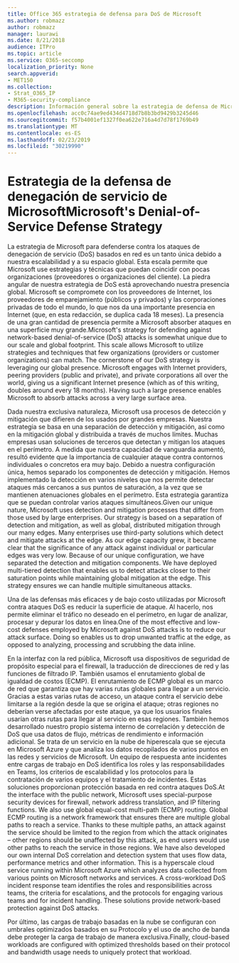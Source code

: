 ```yaml
---
title: Office 365 estrategia de defensa para DoS de Microsoft
ms.author: robmazz
author: robmazz
manager: laurawi
ms.date: 8/21/2018
audience: ITPro
ms.topic: article
ms.service: O365-seccomp
localization_priority: None
search.appverid:
- MET150
ms.collection:
- Strat_O365_IP
- M365-security-compliance
description: Información general sobre la estrategia de defensa de Microsoft para tratar con ataques por denegación de servicio (DoS).
ms.openlocfilehash: acc0c74ae9ed434d4718d7b8b3bd9429b3245d46
ms.sourcegitcommit: f57b4001ef1327f0ea622e716a4d7d78f1769b49
ms.translationtype: MT
ms.contentlocale: es-ES
ms.lasthandoff: 02/23/2019
ms.locfileid: "30219990"
---
```

# <a name="microsofts-denial-of-service-defense-strategy"></a><span data-ttu-id="4bfc3-103">Estrategia de la defensa de denegación de servicio de Microsoft</span><span class="sxs-lookup"><span data-stu-id="4bfc3-103">Microsoft's Denial-of-Service Defense Strategy</span></span>

<span data-ttu-id="4bfc3-p101">La estrategia de Microsoft para defenderse contra los ataques de denegación de servicio (DoS) basados en red es un tanto única debido a nuestra escalabilidad y a su espacio global. Esta escala permite que Microsoft use estrategias y técnicas que puedan coincidir con pocas organizaciones (proveedores o organizaciones del cliente). La piedra angular de nuestra estrategia de DoS está aprovechando nuestra presencia global. Microsoft se compromete con los proveedores de Internet, los proveedores de emparejamiento (públicos y privados) y las corporaciones privadas de todo el mundo, lo que nos da una importante presencia en Internet (que, en esta redacción, se duplica cada 18 meses). La presencia de una gran cantidad de presencia permite a Microsoft absorber ataques en una superficie muy grande.</span><span class="sxs-lookup"><span data-stu-id="4bfc3-p101">Microsoft's strategy for defending against network-based denial-of-service (DoS) attacks is somewhat unique due to our scale and global footprint. This scale allows Microsoft to utilize strategies and techniques that few organizations (providers or customer organizations) can match. The cornerstone of our DoS strategy is leveraging our global presence. Microsoft engages with Internet providers, peering providers (public and private), and private corporations all over the world, giving us a significant Internet presence (which as of this writing, doubles around every 18 months). Having such a large presence enables Microsoft to absorb attacks across a very large surface area.</span></span>

<span data-ttu-id="4bfc3-p102">Dada nuestra exclusiva naturaleza, Microsoft usa procesos de detección y mitigación que difieren de los usados por grandes empresas. Nuestra estrategia se basa en una separación de detección y mitigación, así como en la mitigación global y distribuida a través de muchos límites. Muchas empresas usan soluciones de terceros que detectan y mitigan los ataques en el perímetro. A medida que nuestra capacidad de vanguardia aumentó, resultó evidente que la importancia de cualquier ataque contra contornos individuales o concretos era muy bajo. Debido a nuestra configuración única, hemos separado los componentes de detección y mitigación. Hemos implementado la detección en varios niveles que nos permite detectar ataques más cercanos a sus puntos de saturación, a la vez que se mantienen atenuaciones globales en el perímetro. Esta estrategia garantiza que se puedan controlar varios ataques simultáneos.</span><span class="sxs-lookup"><span data-stu-id="4bfc3-p102">Given our unique nature, Microsoft uses detection and mitigation processes that differ from those used by large enterprises. Our strategy is based on a separation of detection and mitigation, as well as global, distributed mitigation through our many edges. Many enterprises use third-party solutions which detect and mitigate attacks at the edge. As our edge capacity grew, it became clear that the significance of any attack against individual or particular edges was very low. Because of our unique configuration, we have separated the detection and mitigation components. We have deployed multi-tiered detection that enables us to detect attacks closer to their saturation points while maintaining global mitigation at the edge. This strategy ensures we can handle multiple simultaneous attacks.</span></span>

<span data-ttu-id="4bfc3-p103">Una de las defensas más eficaces y de bajo costo utilizadas por Microsoft contra ataques DoS es reducir la superficie de ataque. Al hacerlo, nos permite eliminar el tráfico no deseado en el perímetro, en lugar de analizar, procesar y depurar los datos en línea.</span><span class="sxs-lookup"><span data-stu-id="4bfc3-p103">One of the most effective and low-cost defenses employed by Microsoft against DoS attacks is to reduce our attack surface. Doing so enables us to drop unwanted traffic at the edge, as opposed to analyzing, processing and scrubbing the data inline.</span></span>

<span data-ttu-id="4bfc3-p104">En la interfaz con la red pública, Microsoft usa dispositivos de seguridad de propósito especial para el firewall, la traducción de direcciones de red y las funciones de filtrado IP. También usamos el enrutamiento global de igualdad de costos (ECMP). El enrutamiento de ECMP global es un marco de red que garantiza que hay varias rutas globales para llegar a un servicio. Gracias a estas varias rutas de acceso, un ataque contra el servicio debe limitarse a la región desde la que se origina el ataque; otras regiones no deberían verse afectadas por este ataque, ya que los usuarios finales usarían otras rutas para llegar al servicio en esas regiones. También hemos desarrollado nuestro propio sistema interno de correlación y detección de DoS que usa datos de flujo, métricas de rendimiento e información adicional. Se trata de un servicio en la nube de hiperescala que se ejecuta en Microsoft Azure y que analiza los datos recopilados de varios puntos en las redes y servicios de Microsoft. Un equipo de respuesta ante incidentes entre cargas de trabajo en DoS identifica los roles y las responsabilidades en Teams, los criterios de escalabilidad y los protocolos para la contratación de varios equipos y el tratamiento de incidentes. Estas soluciones proporcionan protección basada en red contra ataques DoS.</span><span class="sxs-lookup"><span data-stu-id="4bfc3-p104">At the interface with the public network, Microsoft uses special-purpose security devices for firewall, network address translation, and IP filtering functions. We also use global equal-cost multi-path (ECMP) routing. Global ECMP routing is a network framework that ensures there are multiple global paths to reach a service. Thanks to these multiple paths, an attack against the service should be limited to the region from which the attack originates – other regions should be unaffected by this attack, as end users would use other paths to reach the service in those regions. We have also developed our own internal DoS correlation and detection system that uses flow data, performance metrics and other information. This is a hyperscale cloud service running within Microsoft Azure which analyzes data collected from various points on Microsoft networks and services. A cross-workload DoS incident response team identifies the roles and responsibilities across teams, the criteria for escalations, and the protocols for engaging various teams and for incident handling. These solutions provide network-based protection against DoS attacks.</span></span>

<span data-ttu-id="4bfc3-126">Por último, las cargas de trabajo basadas en la nube se configuran con umbrales optimizados basados en su Protocolo y el uso de ancho de banda debe proteger la carga de trabajo de manera exclusiva.</span><span class="sxs-lookup"><span data-stu-id="4bfc3-126">Finally, cloud-based workloads are configured with optimized thresholds based on their protocol and bandwidth usage needs to uniquely protect that workload.</span></span>

